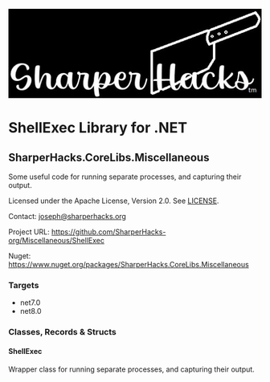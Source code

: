 ![SharperHacks logo](SHLLC-Logo.jpg)
# ShellExec Library for .NET
## SharperHacks.CoreLibs.Miscellaneous

Some useful code for running separate processes, and capturing their output.

Licensed under the Apache License, Version 2.0. See [LICENSE](LICENSE).

Contact: joseph@sharperhacks.org

Project URL: https://github.com/SharperHacks-org/Miscellaneous/ShellExec

Nuget: https://www.nuget.org/packages/SharperHacks.CoreLibs.Miscellaneous

### Targets
- net7.0
- net8.0

### Classes, Records & Structs

#### ShellExec
Wrapper class for running separate processes, and capturing their output.

